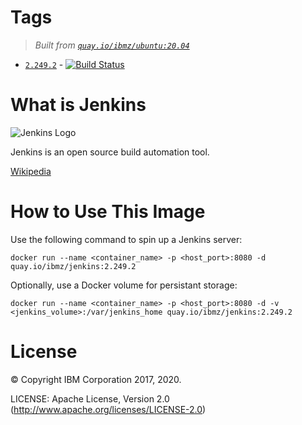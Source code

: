 # Tags
> _Built from [`quay.io/ibmz/ubuntu:20.04`](https://quay.io/repository/ibmz/ubuntu?tab=info)_
-	[`2.249.2`](https://github.com/lcarcaramo/jenkins-server/blob/main/2/ubuntu/Dockerfile) - [![Build Status](https://travis-ci.com/lcarcaramo/jenkins-server.svg?branch=main)](https://travis-ci.com/lcarcaramo/jenkins-server)

# What is Jenkins

![Jenkins Logo](https://upload.wikimedia.org/wikipedia/commons/thumb/e/e3/Jenkins_logo_with_title.svg/300px-Jenkins_logo_with_title.svg.png)

Jenkins is an open source build automation tool.

[Wikipedia](https://en.wikipedia.org/wiki/Jenkins_(software))

# How to Use This Image

Use the following command to spin up a Jenkins server:

`docker run --name <container_name> -p <host_port>:8080 -d quay.io/ibmz/jenkins:2.249.2`

Optionally, use a Docker volume for persistant storage:

`docker run --name <container_name> -p <host_port>:8080 -d -v <jenkins_volume>:/var/jenkins_home quay.io/ibmz/jenkins:2.249.2`

# License

© Copyright IBM Corporation 2017, 2020.

LICENSE: Apache License, Version 2.0 (http://www.apache.org/licenses/LICENSE-2.0)
